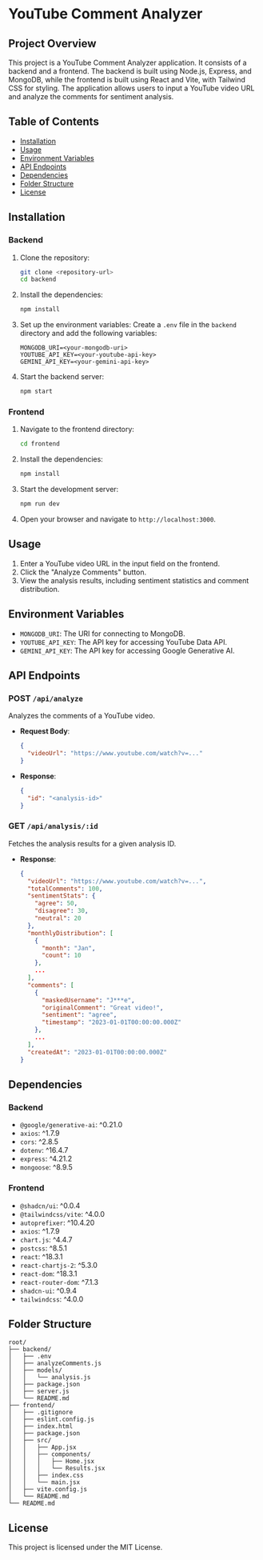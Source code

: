 # YouTube Comment Analyzer

## Project Overview

This project is a YouTube Comment Analyzer application. It consists of a backend and a frontend. The backend is built using Node.js, Express, and MongoDB, while the frontend is built using React and Vite, with Tailwind CSS for styling. The application allows users to input a YouTube video URL and analyze the comments for sentiment analysis.

## Table of Contents

- [Installation](#installation)
- [Usage](#usage)
- [Environment Variables](#environment-variables)
- [API Endpoints](#api-endpoints)
- [Dependencies](#dependencies)
- [Folder Structure](#folder-structure)
- [License](#license)

## Installation

### Backend

1. Clone the repository:
    ```sh
    git clone <repository-url>
    cd backend
    ```

2. Install the dependencies:
    ```sh
    npm install
    ```

3. Set up the environment variables:
    Create a `.env` file in the `backend` directory and add the following variables:
    ```env
    MONGODB_URI=<your-mongodb-uri>
    YOUTUBE_API_KEY=<your-youtube-api-key>
    GEMINI_API_KEY=<your-gemini-api-key>
    ```

4. Start the backend server:
    ```sh
    npm start
    ```

### Frontend

1. Navigate to the frontend directory:
    ```sh
    cd frontend
    ```

2. Install the dependencies:
    ```sh
    npm install
    ```

3. Start the development server:
    ```sh
    npm run dev
    ```

4. Open your browser and navigate to `http://localhost:3000`.

## Usage

1. Enter a YouTube video URL in the input field on the frontend.
2. Click the "Analyze Comments" button.
3. View the analysis results, including sentiment statistics and comment distribution.

## Environment Variables

- `MONGODB_URI`: The URI for connecting to MongoDB.
- `YOUTUBE_API_KEY`: The API key for accessing YouTube Data API.
- `GEMINI_API_KEY`: The API key for accessing Google Generative AI.

## API Endpoints

### POST `/api/analyze`

Analyzes the comments of a YouTube video.

- **Request Body**:
    ```json
    {
      "videoUrl": "https://www.youtube.com/watch?v=..."
    }
    ```

- **Response**:
    ```json
    {
      "id": "<analysis-id>"
    }
    ```

### GET `/api/analysis/:id`

Fetches the analysis results for a given analysis ID.

- **Response**:
    ```json
    {
      "videoUrl": "https://www.youtube.com/watch?v=...",
      "totalComments": 100,
      "sentimentStats": {
        "agree": 50,
        "disagree": 30,
        "neutral": 20
      },
      "monthlyDistribution": [
        {
          "month": "Jan",
          "count": 10
        },
        ...
      ],
      "comments": [
        {
          "maskedUsername": "J***e",
          "originalComment": "Great video!",
          "sentiment": "agree",
          "timestamp": "2023-01-01T00:00:00.000Z"
        },
        ...
      ],
      "createdAt": "2023-01-01T00:00:00.000Z"
    }
    ```

## Dependencies

### Backend

- `@google/generative-ai`: ^0.21.0
- `axios`: ^1.7.9
- `cors`: ^2.8.5
- `dotenv`: ^16.4.7
- `express`: ^4.21.2
- `mongoose`: ^8.9.5

### Frontend

- `@shadcn/ui`: ^0.0.4
- `@tailwindcss/vite`: ^4.0.0
- `autoprefixer`: ^10.4.20
- `axios`: ^1.7.9
- `chart.js`: ^4.4.7
- `postcss`: ^8.5.1
- `react`: ^18.3.1
- `react-chartjs-2`: ^5.3.0
- `react-dom`: ^18.3.1
- `react-router-dom`: ^7.1.3
- `shadcn-ui`: ^0.9.4
- `tailwindcss`: ^4.0.0

## Folder Structure

```
root/
├── backend/
│   ├── .env
│   ├── analyzeComments.js
│   ├── models/
│   │   └── analysis.js
│   ├── package.json
│   ├── server.js
│   └── README.md
├── frontend/
│   ├── .gitignore
│   ├── eslint.config.js
│   ├── index.html
│   ├── package.json
│   ├── src/
│   │   ├── App.jsx
│   │   ├── components/
│   │   │   ├── Home.jsx
│   │   │   └── Results.jsx
│   │   ├── index.css
│   │   └── main.jsx
│   ├── vite.config.js
│   └── README.md
└── README.md
```

## License

This project is licensed under the MIT License.